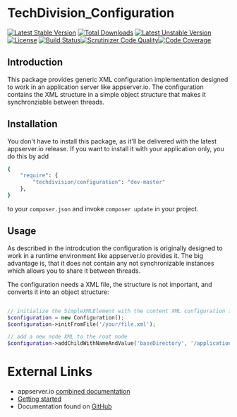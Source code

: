 # TechDivision_Configuration

[![Latest Stable Version](https://poser.pugx.org/techdivision/configuration/v/stable.png)](https://packagist.org/packages/techdivision/configuration) [![Total Downloads](https://poser.pugx.org/techdivision/configuration/downloads.png)](https://packagist.org/packages/techdivision/configuration) [![Latest Unstable Version](https://poser.pugx.org/techdivision/configuration/v/unstable.png)](https://packagist.org/packages/techdivision/configuration) [![License](https://poser.pugx.org/techdivision/configuration/license.png)](https://packagist.org/packages/techdivision/configuration) [![Build Status](https://travis-ci.org/techdivision/TechDivision_Configuration.png)](https://travis-ci.org/techdivision/TechDivision_Configuration)[![Scrutinizer Code Quality](https://scrutinizer-ci.com/g/techdivision/TechDivision_Configuration/badges/quality-score.png?b=master)](https://scrutinizer-ci.com/g/techdivision/TechDivision_Configuration/?branch=master)[![Code Coverage](https://scrutinizer-ci.com/g/techdivision/TechDivision_Configuration/badges/coverage.png?b=master)](https://scrutinizer-ci.com/g/techdivision/TechDivision_Configuration/?branch=master)

## Introduction

This package provides generic XML configuration implementation designed to work in an 
application server like appserver.io. The configuration contains the XML structure in
a simple object structure that makes it synchronziable between threads.

## Installation

You don't have to install this package, as it'll be delivered with the latest appserver.io 
release. If you want to install it with your application only, you do this by add

```sh
{
    "require": {
        "techdivision/configuration": "dev-master"
    },
}
```

to your ```composer.json``` and invoke ```composer update``` in your project.

## Usage

As described in the introdcution the configuration is originally designed to work in a
runtime environment like appserver.io provides it. The big advantage is, that it does
not contain any not synchronizable instances which allows you to share it between
threads.

The configuration needs a XML file, the structure is not important, and converts it
into an object structure:

```php

// initialize the SimpleXMLElement with the content XML configuration file
$configuration = new Configuration();
$configuration->initFromFile('/your/file.xml');

// add a new node XML to the root node 
$configuration->addChildWithNameAndValue('baseDirectory', '/application/base/directory');

```

# External Links

* appserver.io [combined documentation](http://docs.appserver.io)
* [Getting started](https://github.com/techdivision/TechDivision_AppserverDocumentation/tree/master/docs/getting-started)
* Documentation found on [GitHub](https://github.com/techdivision/TechDivision_AppserverDocumentation)
